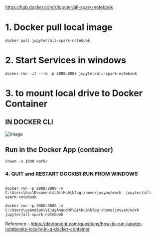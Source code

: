 
https://hub.docker.com/r/jupyter/all-spark-notebook


# 1. Docker pull local image
`docker pull jupyter/all-spark-notebook`

# 2. Start Services in windows 
``` 
docker run -it --rm -p 8888:8888 jupyter/all-spark-notebook  
```

# 3. to mount local drive to Docker Container 

##  IN DOCKER CLI
![image](https://user-images.githubusercontent.com/3804538/185597774-323ec718-450a-4d26-b693-23f07ba1a05f.png)

## Run in the Docker App (container) 

`chown -R 1000 work/`


### 4. QUIT and RESTART DOCKER RUN FROM WINDOWS
```

docker run -p 8888:8888 -v C:\Users\hai\Documents\GitHub\blog:/home/jovyan/work  jupyter/all-spark-notebook  

docker run -p 8888:8888 -v C:\Users\vpandian\VijayAnandRP\GitHub\blog:/home/jovyan/work  jupyter/all-spark-notebook  

```


Reference - https://devtonight.com/questions/how-to-run-jupyter-notebooks-locally-in-a-docker-container

